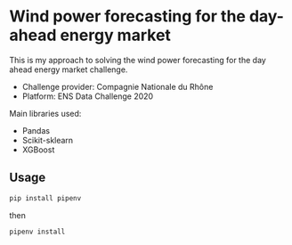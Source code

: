# Wind power forecasting for the day-ahead energy market

This is my approach to solving the wind power forecasting for the day ahead energy market challenge.

- Challenge provider: Compagnie Nationale du Rhône
- Platform: ENS Data Challenge 2020

Main libraries used:

- Pandas
- Scikit-sklearn
- XGBoost

## Usage
```bash
pip install pipenv
```
then
```bash
pipenv install
```
